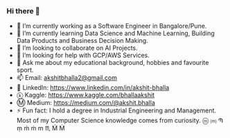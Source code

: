 ### Hi there 👋

- 🔭 I’m currently working as a Software Engineer in Bangalore/Pune.
- 🌱 I’m currently learning Data Science and Machine Learning, Building Data Products and Business Decision Making.
- 👯 I’m looking to collaborate on AI Projects.
- 🤔 I’m looking for help with GCP/AWS Services.
- 💬 Ask me about my educational background, hobbies and favourite sport.
- 📫 Email: akshitbhalla2@gmail.com
- 👀 LinkedIn: https://www.linkedin.com/in/akshit-bhalla
- ⓚ Kaggle: https://www.kaggle.com/bhallaakshit
- Ⓜ️ Medium: https://medium.com/@akshit.bhalla
- ⚡ Fun fact: I hold a degree in Industrial Engineering and Management. Most of my Computer Science knowledge comes from curiosity.
 ⓜ ⒨ Պ ṃ ḿ ṁ m ♏ Ḿ Ṁ
